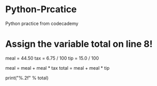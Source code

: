 # Python-Prcatice
Python practice from codecademy 
# Assign the variable total on line 8!

meal = 44.50
tax = 6.75 / 100
tip = 15.0 / 100

meal = meal + meal * tax
total = meal + meal * tip

print("%.2f" % total)
